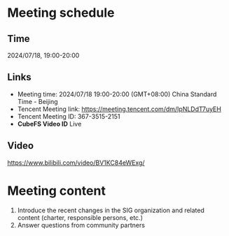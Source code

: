 # Meeting schedule

## Time

2024/07/18, 19:00-20:00

## Links

+ Meeting time: 2024/07/18 19:00-20:00 (GMT+08:00) China Standard Time - Beijing
+ Tencent Meeting link: https://meeting.tencent.com/dm/IpNLDdT7uyEH
+ Tencent Meeting ID: 367-3515-2151
+ **CubeFS Video ID** Live

## Video
https://www.bilibili.com/video/BV1KC84eWExg/

# Meeting content

1. Introduce the recent changes in the SIG organization and related content (charter, responsible persons, etc.)
2. Answer questions from community partners